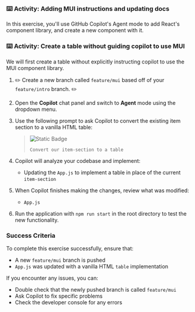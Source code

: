 ### :keyboard: Activity: Adding MUI instructions and updating docs

In this exercise, you'll use GitHub Copilot's Agent mode to add React's component library, and create a new component with it.

### :keyboard: Activity: Create a table without guiding copilot to use MUI

We will first create a table without explicitly instructing copilot to use the MUI component library.

1. :pencil2: Create a new branch called `feature/mui` based off of your `feature/intro` branch. :pencil2:

1. Open the **Copilot** chat panel and switch to **Agent** mode using the dropdown menu.

1. Use the following prompt to ask Copilot to convert the existing item section to a vanilla HTML table:

   > ![Static Badge](https://img.shields.io/badge/-Prompt-text?style=social&logo=github%20copilot)
   >
   > ```prompt
   > Convert our item-section to a table
   > ```

1. Copilot will analyze your codebase and implement:
   - Updating the `App.js` to implement a table in place of the current `item-section`

1. When Copilot finishes making the changes, review what was modified:
   - `App.js`

1. Run the application with `npm run start` in the root directory to test the new functionality.

### Success Criteria

To complete this exercise successfully, ensure that:
   - A new `feature/mui` branch is pushed
   - `App.js` was updated with a vanilla HTML `table` implementation

If you encounter any issues, you can:
- Double check that the newly pushed branch is called `feature/mui`
- Ask Copilot to fix specific problems
- Check the developer console for any errors
